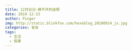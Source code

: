 ```yaml
---
title: 12月日记-拂不开的迷惘
date: 2019-12-23
author: Pinger
img: http://static.blinkfox.com/hexoblog_20180914_js.jpg
categories: 省会
tags:
  - 生活
  - 叙事
---
```













